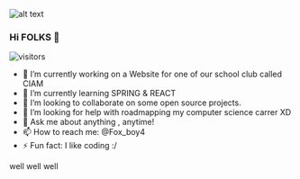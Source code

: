 ![alt text](https://91b6be3bd2294a24b7b5-da4c182123f5956a3d22aa43eb816232.ssl.cf1.rackcdn.com/contentItem-6837808-55847811-plyog6m0norln-or.png)


### Hi FOLKS 👋
![visitors](https://visitor-badge.laobi.icu/badge?page_id=AmineArif1)

- 🔭 I’m currently working on a Website for one of our school club called CIAM 
- 🌱 I’m currently learning SPRING & REACT
- 👯 I’m looking to collaborate on some open source projects. 
- 🤔 I’m looking for help with roadmapping my computer science carrer XD
- 💬 Ask me about anything , anytime!
- 📫 How to reach me: @Fox_boy4
- ⚡ Fun fact: I like coding :/



well
well 
well

